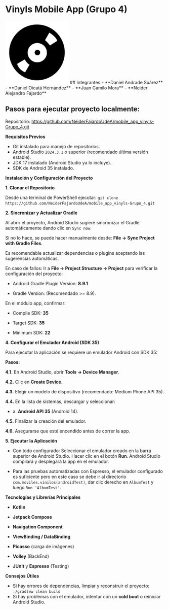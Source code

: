 # **Vinyls Mobile App (Grupo 4)**
<img src="app/src/main/res/mipmap-hdpi/vinilo.png" alt="Descripción de la imagen" width="200"/>
## Integrantes
- **Daniel Andrade Suárez**
- **Daniel Oicatá Hernández**
- **Juan Camilo Mora**
- **Neider Alejandro Fajardo**

## Pasos para ejecutar proyecto localmente:
Repositorio: https://github.com/NeiderFajardoUdeA/mobile_app_vinyls-Grupo_4.git

**Requisitos Previos**
- Git instalado para manejo de repositorios.
- Android Studio `2024.3.1` o superior (recomendado última versión estable).
- JDK 17 instalado (Android Studio ya lo incluye).
- SDK de Android 35 instalado.

**Instalación y Configuración del Proyecto**

**1. Clonar el Repositorio**

Desde una terminal de PowerShell ejecutar:
`git clone https://github.com/NeiderFajardoUdeA/mobile_app_vinyls-Grupo_4.git`

**2. Sincronizar y Actualizar Gradle**

Al abrir el proyecto, Android Studio sugieré sincronizar el Gradle automáticamente dando clic en `Sync now`. 

Si no lo hace, se puede hacer manualmente desde: **File → Sync Project with Gradle Files**.

Es recomendable actualizar dependencias o plugins aceptando las sugerencias automáticas.

En caso de fallos: Ir a **File → Project Structure → Project** para verificar la configuración del proyecto:

- Android Gradle Plugin Version: **8.9.1**

- Gradle Version: (Recomendado >= 8.9).

En el módulo app, confirmar:

- Compile SDK: **35**

- Target SDK: **35**

- Minimum SDK: **22**

**4. Configurar el Emulador Android (SDK 35)**

Para ejecutar la aplicación se requiere un emulador Android con SDK 35:

**Pasos:**

**4.1\.** En Android Studio, abrir **Tools → Device Manager**.

**4.2\.** Clic en **Create Device**.

**4.3\.** Elegir un modelo de dispositivo (recomendado: Medium Phone API 35).

**4.4\.** En la lista de sistemas, descargar y seleccionar:

- a. **Android API 35** (Android 14).

**4.5\.** Finalizar la creación del emulador.

**4.6\.** Asegurarse que esté encendido antes de correr la app.

**5. Ejecutar la Aplicación**

- Con todo configurado: Seleccionar el emulador creado en la barra superior de Android Studio. Hacer clic en el botón **Run**. Android Studio compilará y desplegará la app en el emulador.

- Para las pruebas automatizadas con Espresso, el emulador configurado es suficiente pero en este caso se debe ir al directorio `com.moviles.vinilos(androidTest)`, dar clic derecho en `AlbumTest` y luego `Run 'AlbumTest'`.

**Tecnologías y Librerías Principales**

- **Kotlin**

- **Jetpack Compose**

- **Navigation Component**

- **ViewBinding / DataBinding**

- **Picasso** (carga de imágenes)

- **Volley** (BackEnd)

- **JUnit** y **Espresso** (Testing)

**Consejos Útiles**

- Si hay errores de dependencias, limpiar y reconstruir el proyecto: `./gradlew clean build`
- Si hay problemas con el emulador, intentar con un **cold boot** o reiniciar Android Studio.
